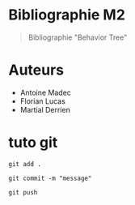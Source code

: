 # Bibliographie M2

> Bibliographie "Behavior Tree"

# Auteurs

- Antoine Madec
- Florian Lucas
- Martial Derrien

# tuto git

`git add .`

`git commit -m "message"`

`git push`
